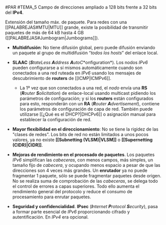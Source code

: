 #PAR #TEMA_5 
Campo de direcciones ampliado a 128 bits frente a 32 bits del **IPv4**.

Extensión del tamaño máx. de paquete. Para redes con una [[PALABREJAS#MTU|MTU]] grande, existe la posibilidad de transmitir paquetes de más de 64 kB hasta 4 GB ([[PALABREJAS#Jumbogram|Jumbograms]]).

* **Multidifusión**: No tiene difusión global, pero puede difusión enviando un paquete al grupo de multidifusión “*todos los hosts*” del enlace local.

* **SLAAC** (***S**tate**L**ess **A**ddress **A**uto**C**onfiguration*). Los nodos *IPv6* pueden configurarse a sí mismos automáticamente cuando son conectados a una red ruteada en *IPv6* usando los mensajes de descubrimiento de **routers** de [[ICMP|ICMPv6]].

	* La 1º vez que son conectados a una red, el *nodo* envía una **RS** (***R**outer **S**olicitation*) de enlace-local usando multicast pidiendo los parámetros de configuración; y si los **routers** están configurados para esto, responderán con un **RA** (***R**outer **A**dvertisement*), contiene los parámetros de configuración de capa de red. También puede utilizarse [[¿Qué es el DHCP?|DHCPv6]] o asignación manual para establecer la configuración de red.

* **Mayor flexibilidad en el direccionamiento**: No se tiene la rigidez de las "clases de redes". Los bits de red no están limitados a unos pocos valores, ya no existe **[[Subnetting (VLSM)|VLSM]]** o **[[Supernetting (CIDR)|CIDR]]**.

* **Mejoras de rendimiento en el procesado de paquetes**. Los paquetes *IPv6* simplifican las *cabeceras*, con menos campos, más simples, un tamaño fijo de *cabecera*, y ocupando menos espacio a pesar de que las direcciones son 4 veces más grandes. Un **enrutador** ya no puede fragmentar 1 paquete, sólo se puede fragmentar paquetes desde origen. No se realiza suma de comprobación de las *cabeceras*, se delega todo el control de errores a capas superiores. Todo ello aumenta el rendimiento general del protocolo y reduce el consumo de procesamiento para enrutar paquetes.

* **Seguridad y confidencialidad**. **IPsec** (***I**nternet **P**rotocol **S**ecurity*), pasa a formar parte esencial de *IPv6* proporcionando cifrado y autentificación. En *IPv4* era opcional.
